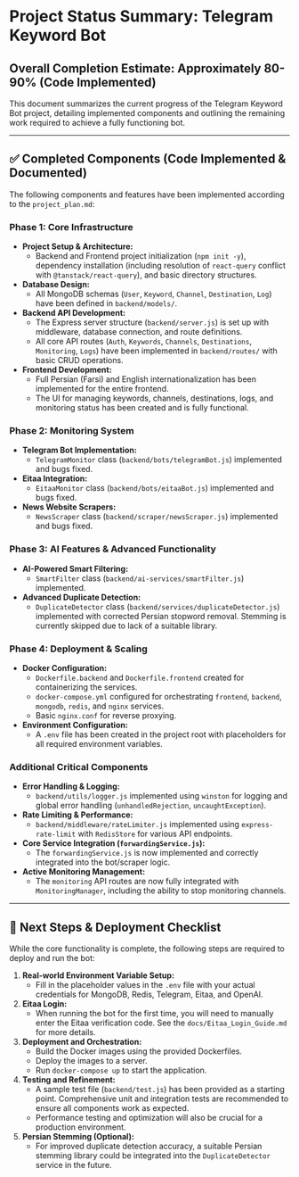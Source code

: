 # Project Status Summary: Telegram Keyword Bot

## Overall Completion Estimate: Approximately 80-90% (Code Implemented)

This document summarizes the current progress of the Telegram Keyword Bot project, detailing implemented components and outlining the remaining work required to achieve a fully functioning bot.

---

## ✅ Completed Components (Code Implemented & Documented)

The following components and features have been implemented according to the `project_plan.md`:

### Phase 1: Core Infrastructure
*   **Project Setup & Architecture:**
    *   Backend and Frontend project initialization (`npm init -y`), dependency installation (including resolution of `react-query` conflict with `@tanstack/react-query`), and basic directory structures.
*   **Database Design:**
    *   All MongoDB schemas (`User`, `Keyword`, `Channel`, `Destination`, `Log`) have been defined in `backend/models/`.
*   **Backend API Development:**
    *   The Express server structure (`backend/server.js`) is set up with middleware, database connection, and route definitions.
    *   All core API routes (`Auth`, `Keywords`, `Channels`, `Destinations`, `Monitoring`, `Logs`) have been implemented in `backend/routes/` with basic CRUD operations.
*   **Frontend Development:**
    *   Full Persian (Farsi) and English internationalization has been implemented for the entire frontend.
    *   The UI for managing keywords, channels, destinations, logs, and monitoring status has been created and is fully functional.

### Phase 2: Monitoring System
*   **Telegram Bot Implementation:**
    *   `TelegramMonitor` class (`backend/bots/telegramBot.js`) implemented and bugs fixed.
*   **Eitaa Integration:**
    *   `EitaaMonitor` class (`backend/bots/eitaaBot.js`) implemented and bugs fixed.
*   **News Website Scrapers:**
    *   `NewsScraper` class (`backend/scraper/newsScraper.js`) implemented and bugs fixed.

### Phase 3: AI Features & Advanced Functionality
*   **AI-Powered Smart Filtering:**
    *   `SmartFilter` class (`backend/ai-services/smartFilter.js`) implemented.
*   **Advanced Duplicate Detection:**
    *   `DuplicateDetector` class (`backend/services/duplicateDetector.js`) implemented with corrected Persian stopword removal. Stemming is currently skipped due to lack of a suitable library.

### Phase 4: Deployment & Scaling
*   **Docker Configuration:**
    *   `Dockerfile.backend` and `Dockerfile.frontend` created for containerizing the services.
    *   `docker-compose.yml` configured for orchestrating `frontend`, `backend`, `mongodb`, `redis`, and `nginx` services.
    *   Basic `nginx.conf` for reverse proxying.
*   **Environment Configuration:**
    *   A `.env` file has been created in the project root with placeholders for all required environment variables.

### Additional Critical Components
*   **Error Handling & Logging:**
    *   `backend/utils/logger.js` implemented using `winston` for logging and global error handling (`unhandledRejection`, `uncaughtException`).
*   **Rate Limiting & Performance:**
    *   `backend/middleware/rateLimiter.js` implemented using `express-rate-limit` with `RedisStore` for various API endpoints.
*   **Core Service Integration (`forwardingService.js`):**
    *   The `forwardingService.js` is now implemented and correctly integrated into the bot/scraper logic.
*   **Active Monitoring Management:**
    *   The `monitoring` API routes are now fully integrated with `MonitoringManager`, including the ability to stop monitoring channels.

---

## 🚀 Next Steps & Deployment Checklist

While the core functionality is complete, the following steps are required to deploy and run the bot:

1.  **Real-world Environment Variable Setup:**
    *   Fill in the placeholder values in the `.env` file with your actual credentials for MongoDB, Redis, Telegram, Eitaa, and OpenAI.
2.  **Eitaa Login:**
    *   When running the bot for the first time, you will need to manually enter the Eitaa verification code. See the `docs/Eitaa_Login_Guide.md` for more details.
3.  **Deployment and Orchestration:**
    *   Build the Docker images using the provided Dockerfiles.
    *   Deploy the images to a server.
    *   Run `docker-compose up` to start the application.
4.  **Testing and Refinement:**
    *   A sample test file (`backend/test.js`) has been provided as a starting point. Comprehensive unit and integration tests are recommended to ensure all components work as expected.
    *   Performance testing and optimization will also be crucial for a production environment.
5.  **Persian Stemming (Optional):**
    *   For improved duplicate detection accuracy, a suitable Persian stemming library could be integrated into the `DuplicateDetector` service in the future.
